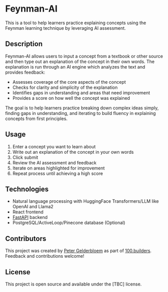 # Feynman-AI

This is a tool to help learners practice explaining concepts using the Feynman learning technique by leveraging AI assessment.

## Description

Feynman-AI allows users to input a concept from a textbook or other source and then type out an explanation of the concept in their own words. The explanation is run through an AI engine which analyzes the text and provides feedback:

- Assesses coverage of the core aspects of the concept
- Checks for clarity and simplicity of the explanation
- Identifies gaps in understanding and areas that need improvement
- Provides a score on how well the concept was explained

The goal is to help learners practice breaking down complex ideas simply, finding gaps in understanding, and iterating to build fluency in explaining concepts from first principles.

## Usage

1. Enter a concept you want to learn about
2. Write out an explanation of the concept in your own words
3. Click submit
4. Review the AI assessment and feedback
5. Iterate on areas highlighted for improvement  
6. Repeat process until achieving a high score

## Technologies

- Natural language processing with HuggingFace Transformers/LLM like OpenAI and Llama2
- React frontend
- [FastAPI](https://fastapi.tiangolo.com/) backend
- PostgreSQL/ActiveLoop/Pinecone database (Optional)

## Contributors

This project was created by [Peter Gelderbloem](https://github.com/ptah23) as part of [100.builders](https://100.builders/). Feedback and contributions welcome!

## License

This project is open source and available under the [TBC] license.

